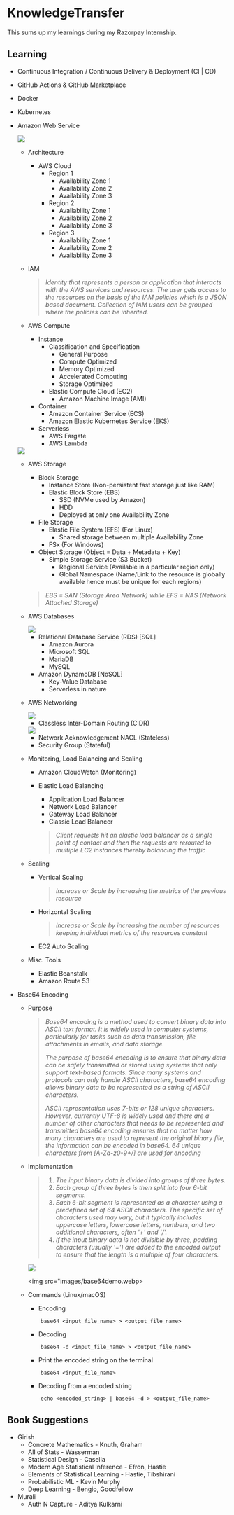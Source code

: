 # KnowledgeTransfer

This sums up my learnings during my Razorpay Internship.


## Learning

- Continuous Integration / Continuous Delivery & Deployment (CI | CD)

- GitHub Actions & GitHub Marketplace

- Docker

- Kubernetes

- Amazon Web Service 

    <img src = "images/aws_mindmap.png">

     - Architecture
        - AWS Cloud
            - Region 1
                - Availability Zone 1
                - Availability Zone 2
                - Availability Zone 3
            - Region 2
                - Availability Zone 1
                - Availability Zone 2
                - Availability Zone 3
            - Region 3
                - Availability Zone 1
                - Availability Zone 2
                - Availability Zone 3

    - IAM
        > *Identity that represents a person or application that interacts with the AWS services and resources.*
        > *The user gets access to the resources on the basis of the IAM policies which is a JSON based document.*
        > *Collection of IAM users can be grouped where the policies can be inherited.*
    
    - AWS Compute
        - Instance
            - Classification and Specification
                - General Purpose
                - Compute Optimized
                - Memory Optimized
                - Accelerated Computing
                - Storage Optimized
            - Elastic Compute Cloud (EC2)
                - Amazon Machine Image (AMI)
        - Container
            - Amazon Container Service (ECS)
            - Amazon Elastic Kubernetes Service (EKS)
        - Serverless
            - AWS Fargate
            - AWS Lambda

    <img src = "images/container_vs_vm.jpeg">

    - AWS Storage
        - Block Storage
            - Instance Store (Non-persistent fast storage just like RAM)
            - Elastic Block Store (EBS)
                - SSD (NVMe used by Amazon)
                - HDD
                - Deployed at only one Availability Zone
        - File Storage
            - Elastic File System (EFS) (For Linux)
                - Shared storage between multiple Availability Zone
            - FSx (For Windows)
        - Object Storage (Object = Data + Metadata + Key)
            - Simple Storage Service (S3 Bucket)
                - Regional Service (Available in a particular region only)
                - Global Namespace (Name/Link to the resource is globally available hence must be unique for each regions)

        > *EBS = SAN (Storage Area Network) while EFS = NAS (Network Attached Storage)*

    - AWS Databases

        <img src = "images/db.png">

        - Relational Database Service (RDS) [SQL]
            - Amazon Aurora
            - Microsoft SQL
            - MariaDB
            - MySQL
        - Amazon DynamoDB [NoSQL]
            - Key-Value Database
            - Serverless in nature

    - AWS Networking
        
      <img src = "images/vpc.png">

        - Classless Inter-Domain Routing (CIDR)
        
        <img src = "images/vpc_cidr.png">  

        - Network Acknowledgement NACL (Stateless)
        - Security Group  (Stateful)

    - Monitoring, Load Balancing and Scaling

        - Amazon CloudWatch (Monitoring)
        - Elastic Load Balancing 
            - Application Load Balancer 
            - Network Load Balancer
            - Gateway Load Balancer
            - Classic Load Balancer

            > *Client requests hit an elastic load balancer as a single point of contact and then the requests are rerouted to multiple EC2 instances thereby balancing the traffic*  

    - Scaling

        - Vertical Scaling 
            > *Increase or Scale by increasing the metrics of the previous resource*
        - Horizontal Scaling
            > *Increase or Scale by increasing the number of resources keeping individual metrics of the resources constant*
        - EC2 Auto Scaling
        
    - Misc. Tools
        - Elastic Beanstalk
        - Amazon Route 53
    
- Base64 Encoding

    - Purpose

        > *Base64 encoding is a method used to convert binary data into ASCII text format.* 
        > *It is widely used in computer systems, particularly for tasks such as data transmission,* 
        > *file attachments in emails, and data storage.*
        >
        > *The purpose of base64 encoding is to ensure that binary data can be safely transmitted or* 
        > *stored using systems that only support text-based formats. Since many systems and protocols* 
        > *can only handle ASCII characters, base64 encoding allows binary data to be represented as a* 
        > *string of ASCII characters.* 
        >
        > *ASCII representation uses 7-bits or 128 unique characters. However, currently UTF-8 is widely*
        > *used and there are a number of other characters that needs to be represented and transmitted* 
        > *base64 encoding ensures that no matter how many characters are used to represent the original* 
        > *binary file, the information can be encoded in base64. 64 unique characters from [A-Za-z0-9+/]*
        > *are used for encoding*  

    - Implementation
        > 1. *The input binary data is divided into groups of three bytes.*
        > 2. *Each group of three bytes is then split into four 6-bit segments.*
        > 3. *Each 6-bit segment is represented as a character using a predefined set of 64 ASCII characters.* 
        >    *The specific set of characters used may vary,  but it typically includes uppercase letters, lowercase*
        >    *letters, numbers, and two additional characters, often '+' and '/'.*
        > 4. *If the input binary data is not divisible by three, padding characters (usually '=') are added to the* 
        >    *encoded output to ensure that the length is a multiple of four characters.*

        <img src="images/base64.png">
        
        <img src="images/base64demo.webp>

    - Commands (Linux/macOS)
        - Encoding
        ```console
            base64 <input_file_name> > <output_file_name>
        ```
        - Decoding
        ```console
            base64 -d <input_file_name> > <output_file_name>
        ```
        - Print the encoded string on the terminal
        ```console
            base64 <input_file_name>
        ``` 
        - Decoding from a encoded string
        ```console
            echo <encoded_string> | base64 -d > <output_file_name>
        ```

## Book Suggestions

- Girish
    - Concrete Mathematics - Knuth, Graham
    - All of Stats - Wasserman 
    - Statistical Design - Casella 
    - Modern Age Statistical Inference - Efron, Hastie
    - Elements of Statistical Learning - Hastie, Tibshirani
    - Probabilistic ML - Kevin Murphy
    - Deep Learning - Bengio, Goodfellow
- Murali
    - Auth N Capture - Aditya Kulkarni